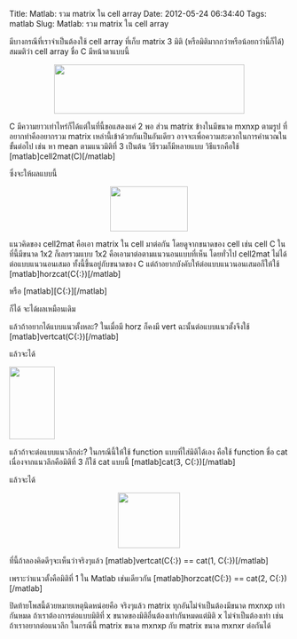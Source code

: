 Title: Matlab: รวม matrix ใน cell array 
Date: 2012-05-24 06:34:40
Tags: matlab 
Slug: Matlab: รวม matrix ใน cell array 


มีบางกรณีที่เราจำเป็นต้องใช้ cell array ที่เก็บ matrix 3 มิติ (หรือมิติมากกว่าหรือน้อยกว่านี้ก็ได้) สมมติว่า cell array ชื่อ C มีหน้าตาแบบนี้
<p style="text-align: center;"><img class="size-full wp-image-909 aligncenter" title="def" src="http://wittawat.com/blog/wp-content/uploads/2012/05/def.png" alt="" width="343" height="89" /></p>
<p style="text-align: left;">C มีความยาวเท่าไหร่ก็ได้แต่ในที่นี้ขอแสดงแค่ 2 พอ ส่วน matrix ข้างในมีขนาด mxnxp ตามรูป ที่อยากทำคืออยากรวม matrix เหล่านี้เข้าด้วยกันเป็นอันเดียว อาจจะเพื่อความสะดวกในการคำนวณในขั้นต่อไป เช่น หา mean ตามแนวมิติที่ 3 เป็นต้น วิธีรวมก็มีหลายแบบ วิธีแรกคือใช้ [matlab]cell2mat(C)[/matlab]

ซึ่งจะให้ผลแบบนี้</p>
<p style="text-align: center;"><img title="hcat" src="http://wittawat.com/blog/wp-content/uploads/2012/05/hcat.png" alt="" width="140" height="81" /></p>
<p style="text-align: left;">แนวคิดของ cell2mat คือเอา matrix ใน cell มาต่อกัน โดยดูจากขนาดของ cell เช่น cell C ในที่นี้มีขนาด 1x2 ก็เลยรวมแบบ 1x2 คือเอามาต่อตามแนวนอนแบบที่เห็น โดยทั่วไป cell2mat ไม่ได้ต่อแบบแนวนอนเสมอ ทั้งนี้ขึ้นอยู่กับขนาดของ C แต่ถ้าอยากบังคับให้ต่อแบบแนวนอนเสมอก็ให้ใช้ [matlab]horzcat(C{:})[/matlab]

หรือ [matlab][C{:}][/matlab]

ก็ได้ จะได้ผลเหมือนเดิม</p>
<p style="text-align: left;">แล้วถ้าอยากได้แบบแนวตั้งหละ? ในเมื่อมี horz ก็คงมี vert ฉะนั้นต่อแบบแนวตั้งจึงใช้ [matlab]vertcat(C{:})[/matlab]

แล้วจะได้</p>
<img class="aligncenter" title="vcat" src="http://wittawat.com/blog/wp-content/uploads/2012/05/vcat.png" alt="" width="82" height="131" />

แล้วถ้าจะต่อแบบแนวลึกล่ะ? ในกรณีนี้ให้ใช้ function แบบที่ใส่มิติได้เอง คือใช้ function ชื่อ cat เนื่องจากแนวลึกคือมิติที่ 3 ก็ใช้ cat แบบนี้ [matlab]cat(3, C{:})[/matlab]

แล้วจะได้
<p style="text-align: center;"><img class="alignnone size-full wp-image-908" title="3cat" src="http://wittawat.com/blog/wp-content/uploads/2012/05/3cat.png" alt="" width="112" height="100" /></p>
ที่นี้ถ้าลองคิดดีๆจะเห็นว่าจริงๆแล้ว [matlab]vertcat(C{:}) == cat(1, C{:})[/matlab]

เพราะว่าแนวตั้งคือมิติที่ 1 ใน Matlab เช่นเดียวกัน [matlab]horzcat(C{:}) == cat(2, C{:})[/matlab]

ปิดท้ายโพสนี้ด้วยหมายเหตุนิดหน่อยคือ จริงๆแล้ว matrix ทุกอันไม่จำเป็นต้องมีขนาด mxnxp เท่ากันหมด ถ้าเราต้องการต่อแบบมิติที่ x ขนาดของมิติอื่นต้องเท่ากันหมดแต่มิติ x ไม่จำเป็นต้องเท่า เช่น ถ้าเราอยากต่อแนวลึก ในกรณีนี้ matrix ขนาด mxnxp กับ matrix ขนาด mxnxr ต่อกันได้
